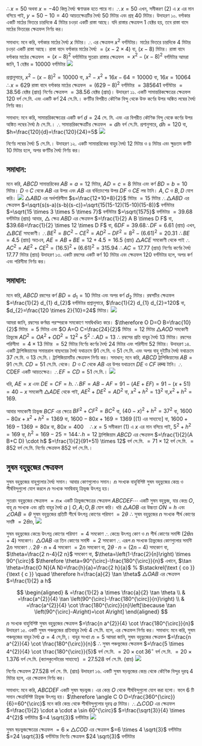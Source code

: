 $\therefore x=50$ অথবা $x=-40$
কিল্ত দৈর্ঘ্য ঋণাত্মক হতে পারে না। $\therefore x=50$
এখন, সমীকরণ (2) এ $x$ এর মান বসিয়ে পাই, $y=50-10=40$
আয়তক্ষেত্রটির দৈর্ঘ্য 50 মিটার এবং প্রস্থ 40 মিটার।
উদাহরণ ১০. বর্গাকার একটি মাঠের ভিতরে চারদিকে 4 মিটার চওড়া একটি রাস্তা আছে। যদি রাস্তার ক্ষেত্রফল 1 হেক্টর হয়, তবে রাস্তা বাদে মাঠের ভিতরের ক্ষেত্রফল নির্ণয় কর।

সমাধান: মনে করি, বর্গাকার মাঠের দৈর্ঘ্য $x$ মিটার।
$\therefore$ এর ক্ষেত্রফল $x^{2}$ বর্গমিটার।
মাঠের ভিতরে চারদিকে 4 মিটার চওড়া একটি রাস্তা আছে।
রাস্তা বাদে বর্গাকার মাঠের দৈর্ঘ্য $=(x-2 \times 4)$ বা, $(x-8)$ মিটার। রাস্তা বাদে বর্গাকার মাঠের ক্ষেত্রফল $=(x-8)^{2}$ বর্গামিটার সুতরাং রাস্তার ক্ষেত্রফল $=x^{2}-(x-8)^{2}$ বর্গমিটার আমরা জানি, 1 হেক্টর = 10000 বর্গমিটার
![](https://cdn.mathpix.com/cropped/2025_09_14_92367e18ad40fe87dec8g-1.jpg?height=391&width=321&top_left_y=737&top_left_x=1245)

প্রশ্নানুসারে, $x^{2}-(x-8)^{2}=10000$
বা, $x^{2}-x^{2}+16 x-64=10000$
বা, $16 x=10064$
$\therefore x=629$
রাস্তা বাদে বর্গাকার মাঠের ক্ষেত্রফল
$=(629-8)^{2}$ বর্গমিটার $=385641$ বর্গমিটার $=38.56$ হেক্টর (প্রায়)
নির্ণেয় ক্ষেত্রফল $=38.56$ হেক্টর (প্রায়)।
উদাহরণ ১১. একটি সামান্তরিকক্ষেত্রের ক্ষেত্রফল 120 বর্গ সে.মি. এবং একটি কর্ণ 24 সে.মি.। কর্ণটির বিপরীত কৌণিক বিন্দু থেকে উক্ত কর্ণের উপর অঙ্কিত লম্বের দৈর্ঘ্য নির্ণয় কর।

সমাধান: মনে করি, সামান্তরিকক্ষেত্রের একটি কর্ণ $d=24$ সে. মি. এবং এর বিপরীত কৌণিক বিন্দু থেকে কর্ণের উপর অঙ্কিত লম্বের দৈর্ঘ্য $h$ সে.মি.।
$\therefore$ সামান্তরিকক্ষেত্রটির ক্ষেত্রফল $=d h$ বর্গ সে.মি.
প্রশানুসারে, $d h=120$ বা, $h=\frac{120}{d}=\frac{120}{24}=5$
![](https://cdn.mathpix.com/cropped/2025_09_14_92367e18ad40fe87dec8g-1.jpg?height=168&width=312&top_left_y=1943&top_left_x=1252)

নির্ণেয় লম্বের দৈর্ঘ্য 5 সে.মি.।
উদাহরণ ১২. একটি সামান্তরিকের বাহুর দৈর্ঘ্য 12 মিটার ও ৪ মিটার এবং ক্ষুদ্রতম কর্ণটি 10 মিটার হলে, অপর কর্ণটির দৈর্ঘ্য নির্ণয় কর।

## সমাধান:

মনে করি, $A B C D$ সামান্তরিকের $A B=a=12$ মিটার, $A D=c=8$ মিটার এবং কর্ণ $B D=b=10$ মিটার। $D$ ও $C$ থেকে $A B$ এর উপর এবং $A B$ এর বর্ধিতাংশের উপর $D F$ ও $C E$ লম্ব টানি। $A, C$ ও $B, D$ যোগ করি।
![](https://cdn.mathpix.com/cropped/2025_09_14_92367e18ad40fe87dec8g-2.jpg?height=268&width=398&top_left_y=264&top_left_x=1173)
$\triangle A B D$ এর অর্ধপরিসীমা $s=\frac{12+10+8}{2}$ মিটার $=15$ মিটার
$\therefore \triangle A B D$ এর ক্ষেত্রফল $=\sqrt{s(s-a)(s-b)(s-c)}=\sqrt{15(15-12)(15-10)(15-8)}$ বর্গমিটার $=\sqrt{15 \times 3 \times 5 \times 7}$ বর্গমিটার $=\sqrt{1575}$ বর্গমিটার $=39.68$ বর্গমিটার (প্রায়)
আবার, $\triangle$ ক্ষেত্র $A B D$ এর ক্ষেত্রফল $=\frac{1}{2} A B \times D F$
বা, $39.68=\frac{1}{2} \times 12 \times D F$ বা, $6 D F=39.68 \therefore D F=6.61$ (প্রায়)
এখন, $\triangle B C E$ সমকোণী।
$\therefore B E^{2}=B C^{2}-C E^{2}=A D^{2}-D F^{2}=8^{2}-(6.61)^{2}=20.31$
$\therefore B E=4.5$ (প্রায়)
অতএব, $A E=A B+B E=12+4.5=16.5$ (প্রায়)
$\triangle A C E$ সমকোণী থেকে পাই
$\therefore A C^{2}=A E^{2}+C E^{2}=(16.5)^{2}+(6.61)^{2}=315.94$
$\therefore A C=17.77$ (প্রায়)
নির্ণেয় কর্ণের দৈর্ঘ্য 17.77 মিটার (প্রায়)
উদাহরণ ১৩. একটি রম্বসের একটি কর্ণ 10 মিটার এবং ক্ষেত্রফল 120 বর্গমিটার হলে, অপর কর্ণ এবং পরিসীমা নির্ণয় কর।

## সমাধান:

মনে করি, $A B C D$ রম্বসের কর্ণ $B D=d_{1}=10$ মিটার এবং অপর কর্ণ $d_{2}$ মিটার।
রম্বসটির ক্ষেত্রফল $=\frac{1}{2} d_{1} d_{2}$ বর্গমিটার
প্রশ্নানুসারে, $\frac{1}{2} d_{1} d_{2}=120$ বা, $d_{2}=\frac{120 \times 2}{10}=24$ মিটার।
![](https://cdn.mathpix.com/cropped/2025_09_14_92367e18ad40fe87dec8g-2.jpg?height=317&width=360&top_left_y=1878&top_left_x=1229)

আমরা জানি, রম্বসের কর্ণদ্বয় পরস্পরকে সমকোণে সমদ্বিখণ্ডিত করে।
$\therefore O D=O B=\frac{10}{2}$ মিটার $=5$ মিটার এবং $O A=O C=\frac{24}{2}$ মিটার $=12$ মিটার $\triangle A O D$ সমকোণী ত্রিভুজে
$A D^{2}=O A^{2}+O D^{2}=12^{2}+5^{2}$
$\therefore A D=13$
$\therefore$ রম্বসের প্রতি বাহুর দৈর্ঘ্য 13 মিটার।
রম্বসের পরিসীমা $=4 \times 13$ মিটার $=52$ মিটার
নির্ণেয় কর্ণের দৈর্ঘ্য 24 মিটার এবং পরিসীমা 52 মিটার।
উদাহরণ ১৪. একটি ট্রাপিজিয়ামের সমান্তরাল বাছদয়ের দৈর্ঘ্য যথাক্রমে 91 সে.মি. ও 51 সে.মি. এবং অপর বাহু দুইটির দৈর্ঘ্য যথাক্রমে 37 সে.মি. ও 13 সে.মি.। ট্রাপিজিয়ামটির ক্ষেত্রফল নির্ণয় কর।
সমাধান;
মনে করি, $A B C D$ ট্রাপিজিয়ামের $A B=91$ সে.মি. $C D=51$ সে.মি. থেকে। $D$ ও $C$ থেকে $A B$ এর উপর যথাক্রমে $D E$ ও $C F$ लम्य টানি।
$\therefore$ CDEF একটি আয়তক্ষেত্র।
$\therefore E F=C D=51$ সে.মি.।
![](https://cdn.mathpix.com/cropped/2025_09_14_92367e18ad40fe87dec8g-3.jpg?height=265&width=471&top_left_y=895&top_left_x=1141)

ধরি, $A E=x$ এবং $D E=C F=h$.
$\therefore B F=A B-A F=91-(A E+E F)=91-(x+51)=40-x$
সমকোণী $\triangle A D E$ থেকে পাই,
$A E^{2}+D E^{2}=A D^{2}$ বা, $x^{2}+h^{2}=13^{2}$ বা,$x^{2}+h^{2}=169$.

আবার সমকোণী ত্রিভুজ $B C F$ এর ক্ষেত্রে
$B F^{2}+C F^{2}=B C^{2}$ বা, $(40-x)^{2}+h^{2}=37^{2}$
বা, $1600-80 x+x^{2}+h^{2}=1369$
বা, $1600-80 x+169=1369$
[(1) এর সাহায্যে]
বা, $1600+169-1369=80 x$
বা, $80 x=400 \quad \therefore x=5$
সমীকরণ (1) এ $x$ এর মান বসিয়ে পাই,
$5^{2}+h^{2}=169$ বা, $h^{2}=169-25=144 \therefore h=12$
ট্রাপিজিয়াম $A B C D$ এর ক্ষেত্রফল $=\frac{1}{2}(A B+C D) \cdot h$
$=\frac{1}{2}(91+51) \times 12$ বর্গ সে.মি. $=71 \times 12$ বর্গ সে.মি. $=852$ বর্গ সে.মি.
নির্ণেয় ক্ষেত্রফল 852 বর্গ সে.মি.।

## সুষম বহুভুজের ক্ষেত্রফল

সুষম বহুভুজের বাহুগুলোর দৈর্ঘ্য সমান। আবার কোণগুলোও সমান। $n$ সংখ্যক বাহুবিশিষ্ট সুষম বহুভুজের কেন্দ্র ও শীর্ষবিন্দুগুলো যোগ করলে $n$ সংখ্যক সমদ্বিবাহু ত্রিভূজ উৎপন্ন হয়।

সুতরাং বহুভুজের ক্ষেত্রফল $=n \times$ একটি ত্রিভুজক্ষেত্রের ক্ষেত্রফল
$A B C D E F \cdots$ একটি সুষম বহুভুজ, যার কেন্দ্র $O$, বাহু $n$
সংখ্যক এবং প্রতি বাহুর দৈর্ঘ্য $a \mid O, A ; O, B$ যোগ করি।
ধরি $\triangle A O B$ এর উচ্চতা $O N=h$ এবং $\angle O A B=\theta$
সুষম বহুভুজের প্রতিটি শীর্ষে উৎপন্ন কোণের পরিমাণ $=2 \theta$
$\therefore$ সুষম বহুভুজের $n$ সংখ্যক শীর্ষ কোণের সমষ্টি $=2 \theta n$,
![](https://cdn.mathpix.com/cropped/2025_09_14_92367e18ad40fe87dec8g-4.jpg?height=337&width=362&top_left_y=670&top_left_x=1192)

সুষম বহুভুজের কেন্দ্রে উৎপন্ন কোণের পরিমাণ $=4$ সমকোণ
$\therefore$ কেন্দ্রে উৎপন্ন কোণ ও $n$ শীর্ষ কোণের সমস্টি $(2 \theta n+4)$ সমকোণ।
$\triangle O A B$ এর তিন কোণের সমব্টি $=2$ সমকোণ
$\therefore$ এরূপ $n$ সংখ্যক ত্রিভুজের কোণগুলোর সমন্টি $2 n$ সমকোণ
$\therefore 2 \theta \cdot n+4$ সমকোণ $=2 n$ সমকোণ
বা, $2 \theta \cdot n=(2 n-4)$ সমকোণ
বা, $\theta=\frac{2 n-4}{2 n}$ সমকোণ
বা, $\theta=\left(1-\frac{2}{n}\right) \times 90^{\circ}$
$\therefore \theta=90^{\circ}-\frac{180^{\circ}}{n}$
এখানে, $\tan \theta=\frac{O N}{A N}=\frac{h}{a}=\frac{2 h}{a}$
\% $\stackrel{\text { co }}{\text { c }} \quad \therefore h=\frac{a}{2} \tan \theta$
$\triangle O A B$ এর ক্ষেত্রফল $=\frac{1}{2} a h$

$$
\begin{aligned}
& =\frac{1}{2} a \times \frac{a}{2} \tan \theta \\
& =\frac{a^{2}}{4} \tan \left(90^{\circ}-\frac{180^{\circ}}{n}\right) \\
& =\frac{a^{2}}{4} \cot \frac{180^{\circ}}{n}\left[\because \tan \left(90^{\circ}-A\right)=\cot A\right]
\end{aligned}
$$

$n$ সংখ্যক বাহুবিশিষ্ট সুষম বহুভুজের ক্ষেত্রফল $=\frac{n a^{2}}{4} \cot \frac{180^{\circ}}{n}$
উদাহরণ ১৫. একটি সুষম পঞ্চভুজের প্রতিবাহুর দৈর্ঘ্য 4 সে.মি. হলে, এর ক্ষেত্রফল নির্ণয় কর।
সমাধান: মনে করি, সুষম পঞ্চভূজের বাহুর দৈর্ঘ্য $a=4$ সে,মি,। বাহুর সংখ্যা $n=5$
আমরা জানি, সুষম বহুভুজের ক্ষেত্রফল $=\frac{n a^{2}}{4} \cot \frac{180^{\circ}}{n}$
$\therefore$ সুষম পঞ্চভুজের ক্ষেত্রফল $=\frac{5 \times 4^{2}}{4} \cot \frac{180^{\circ}}{5}$ বর্গ সে.মি.
$=20 \times \cot 36^{\circ}$ বর্গ সে.মি.
$=20 \times 1.376$ বর্গ সে.মি. (ক্যালকুলেটরের সাহায্যে)
$=27.528$ বর্গ সে.মি. (প্রায়)
![](https://cdn.mathpix.com/cropped/2025_09_14_92367e18ad40fe87dec8g-5.jpg?height=318&width=324&top_left_y=1076&top_left_x=1210)

নির্ণেয় ক্ষেত্রফল 27.528 বর্গ সে. মি. (প্রায়)
উদাহরণ ১৬. একটি সুষম ষড়ভুজের কেন্দ্র থেকে কৌণিক বিন্দুর দূরত্ব 4 মিটার হলে, এর ক্ষেত্রফল নির্ণয় কর।

সমাধান: মনে করি, $A B C D E F$ একটি সুষম ষড়ভুজ। এর কেন্দ্র $O$ থেকে শীর্ষবিন্দুগুলো যোগ করা হলো। ফলে 6 টি সমান ক্ষেত্রবিশিষ্ট ত্রিভুজ উৎপন্ন হয়।
$\therefore \angle C O D=\frac{360^{\circ}}{6}=60^{\circ}$
মনে করি কেন্দ্র থেকে শীর্ষবিন্দুগুলোর দূরত্ব $a$ মিটার।
$\therefore \triangle C O D$ এর ক্ষেত্রফল $=\frac{1}{2} \cdot a \cdot a \sin 60^{\circ}$
$=\frac{\sqrt{3}}{4} \times 4^{2}$ বর্গমিটার $=4 \sqrt{3}$ বর্গমিটার
![](https://cdn.mathpix.com/cropped/2025_09_14_92367e18ad40fe87dec8g-5.jpg?height=293&width=321&top_left_y=1744&top_left_x=1213)

সুষম ষড়ভুজক্ষেত্রের ক্ষেত্রফল $=6 \times \triangle C O D$ এর ক্ষেত্রফল
$=6 \times 4 \sqrt{3}$ বর্গমিটার $=24 \sqrt{3}$ বর্গমিটার
নির্ণেয় ক্ষেত্রফল $24 \sqrt{3}$ বর্গমিটার

